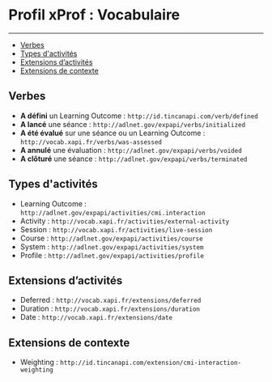# Profil xProf : Vocabulaire

---

- [Verbes](#verbs)
- [Types d'activités](#activities)
- [Extensions d’activités](#activity-extensions)
- [Extensions de contexte](#context-extensions)


<a name="verbs"></a>
## Verbes

- **A défini** un Learning Outcome : `http://id.tincanapi.com/verb/defined`
- **A lancé** une séance : `http://adlnet.gov/expapi/verbs/initialized`
- **A été évalué** sur une séance ou un Learning Outcome : `http://vocab.xapi.fr/verbs/was-assessed`
- **A annulé** une évaluation : `http://adlnet.gov/expapi/verbs/voided`
- **A clôturé** une séance : `http://adlnet.gov/expapi/verbs/terminated`


<a name="activities"></a>
## Types d'activités

- Learning Outcome : `http://adlnet.gov/expapi/activities/cmi.interaction`
- Activity : `http://vocab.xapi.fr/activities/external-activity`
- Session : `http://vocab.xapi.fr/activities/live-session`
- Course : `http://adlnet.gov/expapi/activities/course`
- System : `http://adlnet.gov/expapi/activities/system`
- Profile : `http://adlnet.gov/expapi/activities/profile`


<a name="activity-extensions"></a>
## Extensions d’activités

- Deferred : `http://vocab.xapi.fr/extensions/deferred`
- Duration : `http://vocab.xapi.fr/extensions/duration`
- Date : `http://vocab.xapi.fr/extensions/date`


<a name="context-extensions"></a>
## Extensions de contexte

- Weighting : `http://id.tincanapi.com/extension/cmi-interaction-weighting`


